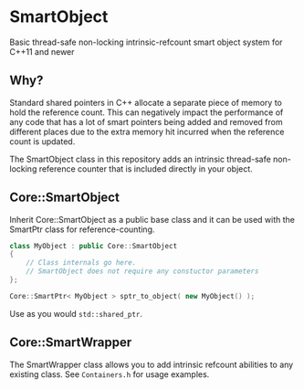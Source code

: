 # SmartObject
Basic thread-safe non-locking intrinsic-refcount smart object system for C++11 and newer


## Why?
Standard shared pointers in C++ allocate a separate piece of memory to hold the reference count. This can negatively impact the performance of any code that has a lot of smart pointers being added and removed from different places due to the extra memory hit incurred when the reference count is updated.

The SmartObject class in this repository adds an intrinsic thread-safe non-locking reference counter that is included directly in your object.


## Core::SmartObject
Inherit Core::SmartObject as a public base class and it can be used with the SmartPtr class for reference-counting.

```C++
class MyObject : public Core::SmartObject
{
    // Class internals go here.
    // SmartObject does not require any constuctor parameters
};

Core::SmartPtr< MyObject > sptr_to_object( new MyObject() );
```

Use as you would `std::shared_ptr`.


## Core::SmartWrapper
The SmartWrapper class allows you to add intrinsic refcount abilities to any existing class. See `Containers.h` for usage examples.
